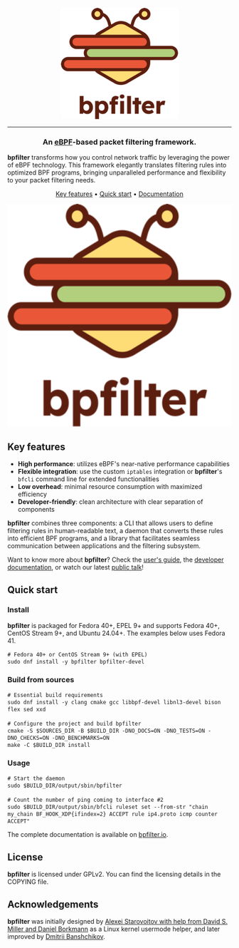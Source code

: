 <p align="center">
    <picture>
        <source media="(prefers-color-scheme: dark)" srcset="doc/_static/logo-dark-mode.png">
        <source media="(prefers-color-scheme: light)" srcset="doc/_static/logo-light-mode.png">
        <img src="doc/_static/logo-light-mode.png"  height="250" alt="bpfilter">
    </picture>
</p>

---

<h3 align="center">An <a href="https://ebpf.io/">eBPF</a>-based packet filtering framework.</h3>

**bpfilter** transforms how you control network traffic by leveraging the power of eBPF technology. This framework elegantly translates filtering rules into optimized BPF programs, bringing unparalleled performance and flexibility to your packet filtering needs.

<p align="center">
    <a href="README.md#key-features">Key features</a> •
    <a href="README.md#quick-start">Quick start</a> •
  <a href="https://bpfilter.io/">Documentation</a>
</p>

<p align="center">
    <picture>
        <source media="(prefers-color-scheme: dark)" srcset="doc/_static/demo_dark.gif">
        <source media="(prefers-color-scheme: light)" srcset="doc/_static/demo_light.gif">
        <img src="doc/_static/logo-light-mode.png"  height="500" alt="bpfilter">
    </picture>
</p>

## Key features

- **High performance**: utilizes eBPF's near-native performance capabilities
- **Flexible integration**: use the custom `iptables` integration or **bpfilter**'s `bfcli` command line for extended functionalities
- **Low overhead**: minimal resource consumption with maximized efficiency
- **Developer-friendly**: clean architecture with clear separation of components

**bpfilter** combines three components: a CLI that allows users to define filtering rules in human-readable text, a daemon that converts these rules into efficient BPF programs, and a library that facilitates seamless communication between applications and the filtering subsystem.

Want to know more about **bpfilter**? Check the [user's guide](https://bpfilter.io/usage/index.html), the [developer documentation](https://bpfilter.io/developers/build.html), or watch our latest [public talk](https://www.youtube.com/watch?v=fzaPEm4PXn0)!

## Quick start

### Install

**bpfilter** is packaged for Fedora 40+, EPEL 9+ and supports Fedora 40+, CentOS Stream 9+, and Ubuntu 24.04+. The examples below uses Fedora 41.

```shell
# Fedora 40+ or CentOS Stream 9+ (with EPEL)
sudo dnf install -y bpfilter bpfilter-devel
```

### Build from sources

```shell
# Essential build requirements
sudo dnf install -y clang cmake gcc libbpf-devel libnl3-devel bison flex sed xxd

# Configure the project and build bpfilter
cmake -S $SOURCES_DIR -B $BUILD_DIR -DNO_DOCS=ON -DNO_TESTS=ON -DNO_CHECKS=ON -DNO_BENCHMARKS=ON
make -C $BUILD_DIR install
```

### Usage

```shell
# Start the daemon
sudo $BUILD_DIR/output/sbin/bpfilter

# Count the number of ping coming to interface #2
sudo $BUILD_DIR/output/sbin/bfcli ruleset set --from-str "chain my_chain BF_HOOK_XDP{ifindex=2} ACCEPT rule ip4.proto icmp counter ACCEPT"
```

The complete documentation is available on [bpfilter.io](https://bpfilter.io/).

## License

**bpfilter** is licensed under GPLv2. You can find the licensing details in the COPYING file.

## Acknowledgements

**bpfilter** was initially designed by [Alexei Starovoitov with help from David S. Miller and Daniel Borkmann](https://lore.kernel.org/lkml/20180503043604.1604587-1-ast@kernel.org/) as a Linux kernel usermode helper, and later improved by [Dmitrii Banshchikov](https://lore.kernel.org/bpf/20210829183608.2297877-1-me@ubique.spb.ru/).
